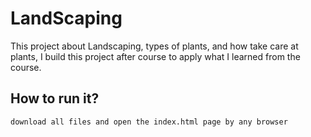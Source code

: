 # LandScaping

This project about Landscaping, types of plants, and how take care at plants,
I build this project after course to apply what I learned from the course.

## How to run it?

``
download all files and open the index.html page by any browser
``
